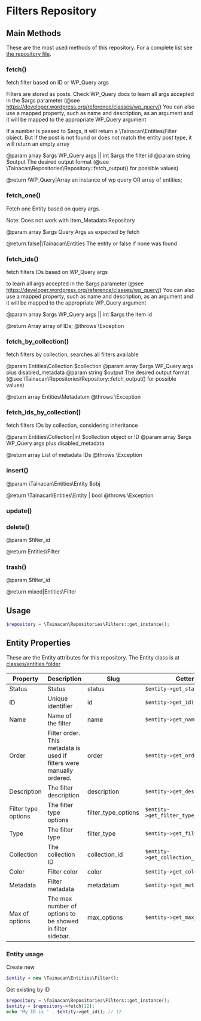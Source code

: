 
# Filters Repository

## Main Methods

These are the most used methods of this repository. For a complete list see [the repository file](https://github.com/tainacan/tainacan/tree/master/src/classes/repositories/class-tainacan-filters.php).


### fetch()


fetch filter based on ID or WP_Query args

Filters are stored as posts. Check WP_Query docs
to learn all args accepted in the $args parameter (@see https://developer.wordpress.org/reference/classes/wp_query/)
You can also use a mapped property, such as name and description, as an argument and it will be mapped to the
appropriate WP_Query argument

If a number is passed to $args, it will return a \Tainacan\Entities\Filter object.  But if the post is not found or
does not match the entity post type, it will return an empty array

@param array $args WP_Query args || int $args the filter id
@param string $output The desired output format (@see \Tainacan\Repositories\Repository::fetch_output() for possible values)

@return \WP_Query|Array an instance of wp query OR array of entities;
 

### fetch_one()


Fetch one Entity based on query args.

Note: Does not work with Item_Metadata Repository

@param array $args Query Args as expected by fetch

@return false|\Tainacan\Entities The entity or false if none was found
 

### fetch_ids()


fetch filters IDs based on WP_Query args

to learn all args accepted in the $args parameter (@see https://developer.wordpress.org/reference/classes/wp_query/)
You can also use a mapped property, such as name and description, as an argument and it will be mapped to the
appropriate WP_Query argument

@param array $args WP_Query args || int $args the item id

@return Array array of IDs;
@throws \Exception
 

### fetch_by_collection()


fetch filters by collection, searches all filters available

@param Entities\Collection $collection
@param array $args WP_Query args plus disabled_metadata
@param string $output The desired output format (@see \Tainacan\Repositories\Repository::fetch_output() for possible values)

@return array Entities\Metadatum
@throws \Exception
 

### fetch_ids_by_collection()


fetch filters IDs by collection, considering inheritance

@param Entities\Collection|int $collection object or ID
@param array $args WP_Query args plus disabled_metadata

@return array List of metadata IDs
@throws \Exception
 

### insert()



@param \Tainacan\Entities\Entity $obj

@return \Tainacan\Entities\Entity | bool
@throws \Exception
 

### update()



### delete()


@param $filter_id

@return Entities\Filter
 

### trash()


@param $filter_id

@return mixed|Entities\Filter
 

## Usage 

```PHP
$repository = \Tainacan\Repositories\Filters::get_instance();
```

## Entity Properties 

These are the Entity attributes for this repository. The Entity class is at [classes/entities folder](../src/classes/entities/class-tainacan-filter.php)

Property | Description | Slug | Getter | Setter | Stored as
--- | --- | --- | --- | --- | --- 
Status|Status|status|`$entity->get_status()`|`$entity->set_status()`|post_status
ID|Unique identifier|id|`$entity->get_id()`|`$entity->set_id()`|ID
Name|Name of the filter|name|`$entity->get_name()`|`$entity->set_name()`|post_title
Order|Filter order. This metadata is used if filters were manually ordered.|order|`$entity->get_order()`|`$entity->set_order()`|menu_order
Description|The filter description|description|`$entity->get_description()`|`$entity->set_description()`|post_content
Filter type options|The filter type options|filter_type_options|`$entity->get_filter_type_options()`|`$entity->set_filter_type_options()`|meta
Type|The filter type|filter_type|`$entity->get_filter_type()`|`$entity->set_filter_type()`|meta
Collection|The collection ID|collection_id|`$entity->get_collection_id()`|`$entity->set_collection_id()`|meta
Color|Filter color|color|`$entity->get_color()`|`$entity->set_color()`|meta
Metadata|Filter metadata|metadatum|`$entity->get_metadatum()`|`$entity->set_metadatum()`|meta
Max of options|The max number of options to be showed in filter sidebar.|max_options|`$entity->get_max_options()`|`$entity->set_max_options()`|meta

### Entity usage


Create new

```PHP
$entity = new \Tainacan\Entities\Filter();
```

Get existing by ID
```PHP
$repository = \Tainacan\Repositories\Filters::get_instance();
$entity = $repository->fetch(12);
echo 'My ID is ' . $entity->get_id(); // 12
```

